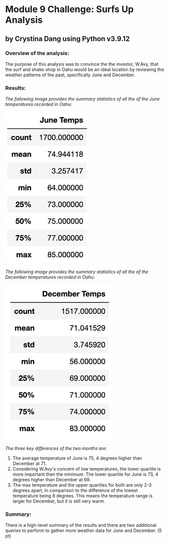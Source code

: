 # Module 9 Challenge: Surfs Up Analysis
## by Crystina Dang using Python v3.9.12

### Overview of the analysis: 

The purpose of this analysis was to convince the the investor, W.Avy, that the surf and shake shop in Oahu would be an ideal location by reviewing the weather patterns of the past, specifically June and December.

### Results: 

*The following image provides the summary statistics of all the of the June temperatures recorded in Oahu:*

![This is an image](https://github.com/crystdang/surfs-up/blob/main/Images/June_temps.png)


*The following image provides the summary statistics of all the of the December temperatures recorded in Oahu:*

![This is an image](https://github.com/crystdang/surfs-up/blob/main/Images/Dec_temps.png)


*The three key differences of the two months are:*
1. The average temperature of June is 75, 4 degrees higher than December at 71.
2. Considering W.Avy's concern of low temperatures, the lower quartile is more important than the minimum. The lower quartile for June is 73, 4 degrees higher than December at 69.
3. The max temperature and the upper quartiles for both are only 2-3 degrees apart, in comparison to the difference of the lowest temperature being 8 degrees. This means the temperature range is larger for December, but it is still very warm.

### Summary: 

There is a high-level summary of the results and there are two additional queries to perform to gather more weather data for June and December. (5 pt)

